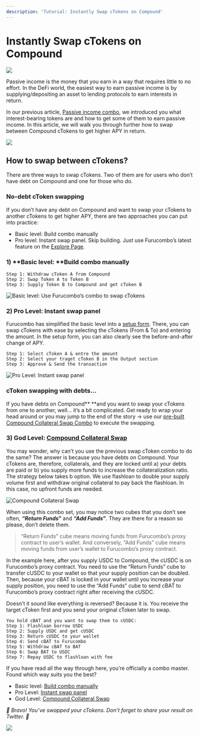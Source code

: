 ```yaml
---
description: 'Tutorial: Instantly Swap cTokens on Compound'
---
```


# Instantly Swap cTokens on Compound

![](https://miro.medium.com/max/3200/1\*xFGjLBVNOh7TN0p7aTj1Hw.png)

Passive income is the money that you earn in a way that requires little to no effort. In the DeFi world, the easiest way to earn passive income is by supplying/depositing an asset to lending protocols to earn interests in return.

In our previous article, [Passive income combo](https://medium.com/furucombo/tutorial-passive-income-combo-part-1-662a1a0d98f3), we introduced you what interest-bearing tokens are and how to get some of them to earn passive income. In this article, we will walk you through further how to swap between Compound cTokens to get higher APY in return.

![](https://miro.medium.com/max/5760/1\*JM8PtcHBI7W3Vnf5P5NpIQ.png)

## How to swap between cTokens? <a href="4c47" id="4c47"></a>

There are three ways to swap cTokens. Two of them are for users who don’t have debt on Compound and one for those who do.

### No-debt cToken swapping <a href="e9f2" id="e9f2"></a>

If you don’t have any debt on Compound and want to swap your cTokens to another cTokens to get higher APY, there are two approaches you can put into practice:

* Basic level: Build combo manually
* Pro level: Instant swap panel. Skip building. Just use Furucombo’s latest feature on the [Explore Page](https://furucombo.app/explore/combo\_compound\_00001).

### 1) **Basic level: **Build combo manually <a href="6750" id="6750"></a>

```
Step 1: Withdraw cToken A from Compound
Step 2: Swap Token A to Token B
Step 3: Supply Token B to Compound and get cToken B
```

![Basic level: Use Furucombo‘s combo to swap cTokens](https://miro.medium.com/max/5760/1\*U5SfOrJosbewoviDQtBd9g.png)

### 2) Pro Level: Instant swap panel <a href="8116" id="8116"></a>

Furucombo has simplified the basic level into a [setup form](https://go.furucombo.app/Qvf8O). There, you can swap cTokens with ease by selecting the cTokens (From & To) and entering the amount. In the setup form, you can also clearly see the before-and-after change of APY.

```
Step 1: Select cToken A & entre the amount
Step 2: Select your traget cToken B in the Output section
Step 3: Approve & Send the transaction
```

![Pro Level: Instant swap panel](https://miro.medium.com/max/5760/1\*E1t6Cke-isPnev-mk-\_adA.png)

### cToken swapping with debts… <a href="2aa1" id="2aa1"></a>

If you have debts on Compound** **and you want to swap your cTokens from one to another, well… it’s a bit complicated. Get ready to wrap your head around or you may jump to the end of the story → use our [pre-built Compound Collateral Swap Combo](https://furucombo.app/combo/bti7tdi6bifc72uvqpeg?refreshPrice=1) to execute the swapping.

### 3) God Level: [Compound Collateral Swap](https://furucombo.app/combo/bti7tdi6bifc72uvqpeg?refreshPrice=1) <a href="5107" id="5107"></a>

You may wonder, why can’t you use the previous swap cToken combo to do the same? The answer is because you have debts on Compound. Your cTokens are, therefore, collaterals, and they are locked until a) your debts are paid or b) you supply more funds to increase the collateralization ratio. The strategy below takes b option. We use flashloan to double your supply volume first and withdraw original collateral to pay back the flashloan. In this case, no upfront funds are needed.

![Compound Collateral Swap](https://miro.medium.com/max/5804/1\*vQA2KaaFdfsOSkbU-op68w.png)

When using this combo set, you may notice two cubes that you don’t see often, _**“Return Funds**_**”** and _**“Add Funds**_**”**. They are there for a reason so please, don’t delete them.

> “Return Funds” cube means moving funds from Furucombo’s proxy contract to user’s wallet. And conversely, “Add Funds” cube means moving funds from user’s wallet to Furucombo’s proxy contract.

In the example here, after you supply USDC to Compound, the cUSDC is on Furucombo’s proxy contract. You need to use the “Return Funds” cube to transfer cUSDC to your wallet so that your supply position can be doubled. Then, because your cBAT is locked in your wallet until you increase your supply position, you need to use the “Add Funds” cube to send cBAT to Furucombo’s proxy contract right after receiving the cUSDC.

Doesn’t it sound like everything is reversed? Because it is. You receive the target cToken first and you send your original cToken later to swap.

```
You hold cBAT and you want to swap them to cUSDC:
Step 1: Flashloan borrow USDC
Step 2: Supply USDC and get cUSDC
Step 3: Return cUSDC to your wallet
Step 4: Send cBAT to Furucombo
Step 5: Withdraw cBAT to BAT 
Step 6: Swap BAT to USDC
Step 7: Repay USDC to flashloan with fee
```

If you have read all the way through here, you’re officially a combo master. Found which way suits you the best?

* Basic level: [Build combo manually](http://furucombo.app/combo)
* Pro Level: [Instant swap panel](https://go.furucombo.app/Qvf8O)
* God Level: [Compound Collateral Swap](https://furucombo.app/combo/bti7tdi6bifc72uvqpeg?refreshPrice=1)

_🎉 Bravo! You’ve swapped your cTokens. Don’t forget to share your result on Twitter. 🎉_

![](<../../.gitbook/assets/1\_rqjs5y9tpgufzxczib5qbg (4).gif>)
